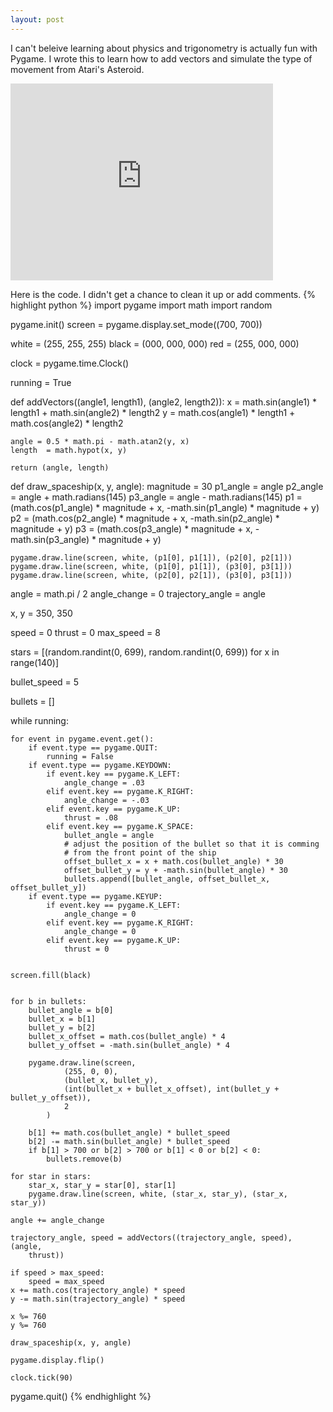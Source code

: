 ```yaml
---
layout: post
---
```

I can't beleive learning about physics and trigonometry is actually fun with Pygame. I wrote this to learn how to add vectors and simulate the type of movement from Atari's Asteroid.

<iframe width="420" height="315" src="https://www.youtube.com/embed/yYtHLOhZtHQ" frameborder="0" allowfullscreen></iframe>

Here is the code. I didn't get a chance to clean it up or add comments.
{% highlight python %}
import pygame
import math
import random

pygame.init()
screen = pygame.display.set_mode((700, 700))

white   = (255, 255, 255)
black   = (000, 000, 000)
red     = (255, 000, 000)

clock = pygame.time.Clock()

running = True

def addVectors((angle1, length1), (angle2, length2)):
    x  = math.sin(angle1) * length1 + math.sin(angle2) * length2
    y  = math.cos(angle1) * length1 + math.cos(angle2) * length2
    
    angle = 0.5 * math.pi - math.atan2(y, x)
    length  = math.hypot(x, y)

    return (angle, length)

def draw_spaceship(x, y, angle):
    magnitude = 30
    p1_angle = angle
    p2_angle = angle + math.radians(145)
    p3_angle = angle - math.radians(145)
    p1 = (math.cos(p1_angle) * magnitude + x, -math.sin(p1_angle) * magnitude + y)
    p2 = (math.cos(p2_angle) * magnitude + x, -math.sin(p2_angle) * magnitude + y)
    p3 = (math.cos(p3_angle) * magnitude + x, -math.sin(p3_angle) * magnitude + y)

    pygame.draw.line(screen, white, (p1[0], p1[1]), (p2[0], p2[1]))
    pygame.draw.line(screen, white, (p1[0], p1[1]), (p3[0], p3[1]))
    pygame.draw.line(screen, white, (p2[0], p2[1]), (p3[0], p3[1]))


angle = math.pi / 2
angle_change = 0
trajectory_angle = angle

x, y = 350, 350

speed = 0
thrust = 0
max_speed = 8

stars = [(random.randint(0, 699), random.randint(0, 699)) for x in range(140)]

bullet_speed = 5

bullets = []

while running:

    for event in pygame.event.get():
        if event.type == pygame.QUIT:
            running = False
        if event.type == pygame.KEYDOWN:
            if event.key == pygame.K_LEFT:
                angle_change = .03
            elif event.key == pygame.K_RIGHT:
                angle_change = -.03
            elif event.key == pygame.K_UP:
                thrust = .08
            elif event.key == pygame.K_SPACE:
                bullet_angle = angle
                # adjust the position of the bullet so that it is comming
                # from the front point of the ship
                offset_bullet_x = x + math.cos(bullet_angle) * 30
                offset_bullet_y = y + -math.sin(bullet_angle) * 30
                bullets.append([bullet_angle, offset_bullet_x, offset_bullet_y])
        if event.type == pygame.KEYUP:
            if event.key == pygame.K_LEFT:
                angle_change = 0
            elif event.key == pygame.K_RIGHT:
                angle_change = 0
            elif event.key == pygame.K_UP:
                thrust = 0


    screen.fill(black)

    
    for b in bullets:
        bullet_angle = b[0]
        bullet_x = b[1]
        bullet_y = b[2]
        bullet_x_offset = math.cos(bullet_angle) * 4
        bullet_y_offset = -math.sin(bullet_angle) * 4

        pygame.draw.line(screen,
                (255, 0, 0),
                (bullet_x, bullet_y),
                (int(bullet_x + bullet_x_offset), int(bullet_y + bullet_y_offset)),
                2
            )

        b[1] += math.cos(bullet_angle) * bullet_speed
        b[2] -= math.sin(bullet_angle) * bullet_speed
        if b[1] > 700 or b[2] > 700 or b[1] < 0 or b[2] < 0:
            bullets.remove(b)

    for star in stars:
        star_x, star_y = star[0], star[1]
        pygame.draw.line(screen, white, (star_x, star_y), (star_x, star_y))

    angle += angle_change

    trajectory_angle, speed = addVectors((trajectory_angle, speed), (angle,
        thrust))

    if speed > max_speed:
        speed = max_speed
    x += math.cos(trajectory_angle) * speed
    y -= math.sin(trajectory_angle) * speed

    x %= 760
    y %= 760

    draw_spaceship(x, y, angle)

    pygame.display.flip()

    clock.tick(90)

pygame.quit()
{% endhighlight %}

